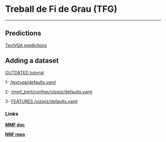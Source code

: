 # Treball de Fi de Grau (TFG)
---

## Predictions
[TextVQA predictions](https://github.com/arcb01/GED-TFG/blob/main/outputs/textvqa_run_test_2022-11-29T22:04:30.json)

## Adding a dataset
[OUTDATED tutorial](https://mmf.sh/docs/tutorials/dataset)

1- [/textvqa/defaults.yaml](https://github.com/facebookresearch/mmf/blob/main/projects/m4c/configs/textvqa/defaults.yaml)

2- [/mmf_bert/configs/vizwiz/defaults.yaml](https://github.com/facebookresearch/mmf/blob/main/projects/others/mmf_bert/configs/vizwiz/defaults.yaml)

3- [FEATURES /vizwiz/defaults.yaml](https://github.com/facebookresearch/mmf/blob/main/mmf/configs/datasets/vizwiz/defaults.yaml)

### Links
[**MMF doc**](https://mmf.sh/docs/projects/m4c/)

[**NNF repo**](https://github.com/facebookresearch/mmf)
